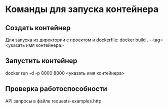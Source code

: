 # Команды для запуска контейнера

## Создать контейнер

Для запуска из директории с проектом и dockerfile:
docker build . --tag=<указать имя контейнера>

## Запустить контейнер

docker run -d -p 8000:8000 <указать имя контейнера>

## Проверка работоспособности

API запросы в файле requests-examples.http
